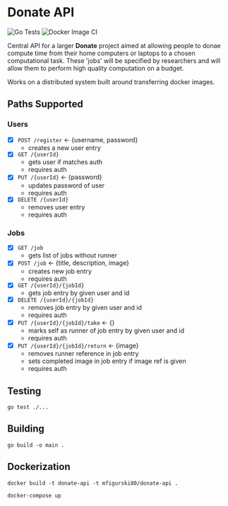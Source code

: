 # Donate API

![Go Tests](https://github.com/DonateComputing/DonateAPI/workflows/Go%20Tests/badge.svg?branch=master)
![Docker Image CI](https://github.com/mfigurski80/DonateAPI/workflows/Docker%20Image%20CI/badge.svg)

Central API for a larger **Donate** project aimed at allowing people to donae compute time from their home computers or laptops to a chosen computational task. These 'jobs' will be specified by researchers and will allow them to perform high quality computation on a budget.

Works on a distributed system built around transferring docker images.

## Paths Supported

### Users

* [x] `POST /register` <- {username, password}
	- creates a new user entry
* [x] `GET /{userId}`
	- gets user if matches auth
	- requires auth
* [x] `PUT /{userId}` <- {password}
	- updates password of user
	- requires auth 
* [x] `DELETE /{userId}`
	- removes user entry
	- requires auth

### Jobs

* [x] `GET /job`
	- gets list of jobs without runner
* [x] `POST /job` <- {title, description, image}
	- creates new job entry
	- requires auth
* [x] `GET /{userId}/{jobId}`
	- gets job entry by given user and id
* [x] `DELETE /{userId}/{jobId}`
	- removes job entry by given user and id
	- requires auth
* [x] `PUT /{userId}/{jobId}/take` <- {}
	- marks self as runner of job entry by given user and id
	- requires auth
* [x] `PUT /{userId}/{jobId}/return` <- {image}
	- removes runner reference in job entry
	- sets completed image in job entry if image ref is given
	- requires auth

## Testing

`go test ./...`

## Building

`go build -o main .`

## Dockerization

`docker build -t donate-api -t mfigurski80/donate-api .`

`docker-compose up`
